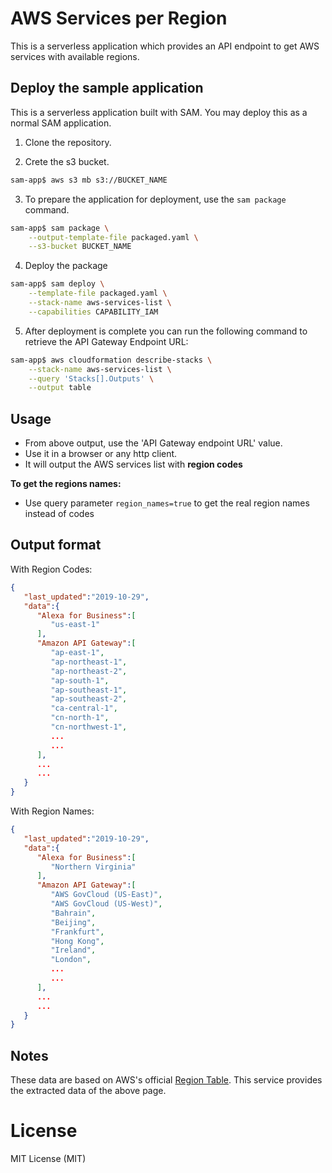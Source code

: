 # AWS Services per Region

This is a serverless application which provides an API endpoint to get AWS services with available regions.

## Deploy the sample application
This is a serverless application built with SAM. You may deploy this as a normal SAM application.

1. Clone the repository.

2. Crete the s3 bucket.
```bash
sam-app$ aws s3 mb s3://BUCKET_NAME
```

3. To prepare the application for deployment, use the `sam package` command.

```bash
sam-app$ sam package \
    --output-template-file packaged.yaml \
    --s3-bucket BUCKET_NAME
```

4. Deploy the package

```bash
sam-app$ sam deploy \
    --template-file packaged.yaml \
    --stack-name aws-services-list \
    --capabilities CAPABILITY_IAM
```

5. After deployment is complete you can run the following command to retrieve the API Gateway Endpoint URL:

```bash
sam-app$ aws cloudformation describe-stacks \
    --stack-name aws-services-list \
    --query 'Stacks[].Outputs' \
    --output table
``` 

## Usage

- From above output, use the 'API Gateway endpoint URL' value.
- Use it in a browser or any http client.
- It will output the AWS services list with **region codes**

**To get the regions names:**
- Use query parameter `region_names=true` to get the real region names instead of codes


## Output format
With Region Codes:
```json
{
   "last_updated":"2019-10-29",
   "data":{
      "Alexa for Business":[
         "us-east-1"
      ],
      "Amazon API Gateway":[
         "ap-east-1",
         "ap-northeast-1",
         "ap-northeast-2",
         "ap-south-1",
         "ap-southeast-1",
         "ap-southeast-2",
         "ca-central-1",
         "cn-north-1",
         "cn-northwest-1",
         ...
         ...
      ],
      ...
      ...
   }
}
```

With Region Names:
```json
{
   "last_updated":"2019-10-29",
   "data":{
      "Alexa for Business":[
         "Northern Virginia"
      ],
      "Amazon API Gateway":[
         "AWS GovCloud (US-East)",
         "AWS GovCloud (US-West)",
         "Bahrain",
         "Beijing",
         "Frankfurt",
         "Hong Kong",
         "Ireland",
         "London",
         ...
         ...
      ],
      ...
      ...
   }
}
```

## Notes

These data are based on AWS's official [Region Table](https://aws.amazon.com/about-aws/global-infrastructure/regional-product-services/).
This service provides the extracted data of the above page.

# License

MIT License (MIT)